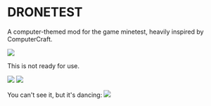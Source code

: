 DRONETEST
=========

A computer-themed mod for the game minetest, heavily inspired by ComputerCraft.

<img src="http://dunkelraum.net/share/screen0.jpg"/>

This is not ready for use.

<img src="http://dunkelraum.net/share/screen1.jpg"/>
<img src="http://dunkelraum.net/share/screen2.jpg"/>

You can't see it, but it's dancing:
<img src="http://dunkelraum.net/share/screen3.jpg"/>
